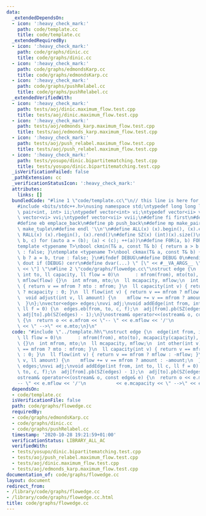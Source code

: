 ```yaml
---
data:
  _extendedDependsOn:
  - icon: ':heavy_check_mark:'
    path: code/template.cc
    title: code/template.cc
  _extendedRequiredBy:
  - icon: ':heavy_check_mark:'
    path: code/graphs/dinic.cc
    title: code/graphs/dinic.cc
  - icon: ':heavy_check_mark:'
    path: code/graphs/edmondsKarp.cc
    title: code/graphs/edmondsKarp.cc
  - icon: ':heavy_check_mark:'
    path: code/graphs/pushRelabel.cc
    title: code/graphs/pushRelabel.cc
  _extendedVerifiedWith:
  - icon: ':heavy_check_mark:'
    path: tests/aoj/dinic.maximum_flow.test.cpp
    title: tests/aoj/dinic.maximum_flow.test.cpp
  - icon: ':heavy_check_mark:'
    path: tests/aoj/edmonds_karp.maximum_flow.test.cpp
    title: tests/aoj/edmonds_karp.maximum_flow.test.cpp
  - icon: ':heavy_check_mark:'
    path: tests/aoj/push_relabel.maximum_flow.test.cpp
    title: tests/aoj/push_relabel.maximum_flow.test.cpp
  - icon: ':heavy_check_mark:'
    path: tests/yosupo/dinic.bipartitematching.test.cpp
    title: tests/yosupo/dinic.bipartitematching.test.cpp
  _isVerificationFailed: false
  _pathExtension: cc
  _verificationStatusIcon: ':heavy_check_mark:'
  attributes:
    links: []
  bundledCode: "#line 1 \"code/template.cc\"\n// this line is here for a reason\n\
    #include <bits/stdc++.h>\nusing namespace std;\ntypedef long long ll;\ntypedef\
    \ pair<int, int> ii;\ntypedef vector<int> vi;\ntypedef vector<ii> vii;\ntypedef\
    \ vector<vi> vvi;\ntypedef vector<vii> vvii;\n#define fi first\n#define se second\n\
    #define eb emplace_back\n#define pb push_back\n#define mp make_pair\n#define mt\
    \ make_tuple\n#define endl '\\n'\n#define ALL(x) (x).begin(), (x).end()\n#define\
    \ RALL(x) (x).rbegin(), (x).rend()\n#define SZ(x) (int)(x).size()\n#define FOR(a,\
    \ b, c) for (auto a = (b); (a) < (c); ++(a))\n#define F0R(a, b) FOR (a, 0, (b))\n\
    template <typename T>\nbool ckmin(T& a, const T& b) { return a > b ? a = b, true\
    \ : false; }\ntemplate <typename T>\nbool ckmax(T& a, const T& b) { return a <\
    \ b ? a = b, true : false; }\n#ifndef DEBUG\n#define DEBUG 0\n#endif\n#define\
    \ dout if (DEBUG) cerr\n#define dvar(...) \" [\" << #__VA_ARGS__ \": \" << (__VA_ARGS__)\
    \ << \"] \"\n#line 2 \"code/graphs/flowedge.cc\"\nstruct edge {\n  edge(int from,\
    \ int to, ll capacity, ll flow = 0)\n      : mfrom(from), mto(to), mcapacity(capacity),\
    \ mflow(flow) {}\n  int mfrom, mto;\n  ll mcapacity, mflow;\n  int other(int v)\
    \ { return v == mfrom ? mto : mfrom; }\n  ll capacity(int v) { return v == mfrom\
    \ ? mcapacity : 0; }\n  ll flow(int v) { return v == mfrom ? mflow : -mflow; }\n\
    \  void adjust(int v, ll amount) {\n    mflow += v == mfrom ? amount : -amount;\n\
    \  }\n};\nvector<edge> edges;\nvvi adj;\nvoid addEdge(int from, int to, ll c,\
    \ ll f = 0) {\n  edges.eb(from, to, c, f);\n  adj[from].pb(SZ(edges) - 1);\n \
    \ adj[to].pb(SZ(edges) - 1);\n}\nostream& operator<<(ostream& o, const edge& e)\
    \ {\n  return o << e.mfrom << \"-- \" << e.mflow << '/'\n           << e.mcapacity\
    \ << \" -->\" << e.mto;\n}\n"
  code: "#include \"../template.hh\"\nstruct edge {\n  edge(int from, int to, ll capacity,\
    \ ll flow = 0)\n      : mfrom(from), mto(to), mcapacity(capacity), mflow(flow)\
    \ {}\n  int mfrom, mto;\n  ll mcapacity, mflow;\n  int other(int v) { return v\
    \ == mfrom ? mto : mfrom; }\n  ll capacity(int v) { return v == mfrom ? mcapacity\
    \ : 0; }\n  ll flow(int v) { return v == mfrom ? mflow : -mflow; }\n  void adjust(int\
    \ v, ll amount) {\n    mflow += v == mfrom ? amount : -amount;\n  }\n};\nvector<edge>\
    \ edges;\nvvi adj;\nvoid addEdge(int from, int to, ll c, ll f = 0) {\n  edges.eb(from,\
    \ to, c, f);\n  adj[from].pb(SZ(edges) - 1);\n  adj[to].pb(SZ(edges) - 1);\n}\n\
    ostream& operator<<(ostream& o, const edge& e) {\n  return o << e.mfrom << \"\
    -- \" << e.mflow << '/'\n           << e.mcapacity << \" -->\" << e.mto;\n}\n"
  dependsOn:
  - code/template.cc
  isVerificationFile: false
  path: code/graphs/flowedge.cc
  requiredBy:
  - code/graphs/edmondsKarp.cc
  - code/graphs/dinic.cc
  - code/graphs/pushRelabel.cc
  timestamp: '2020-10-28 19:21:59+01:00'
  verificationStatus: LIBRARY_ALL_AC
  verifiedWith:
  - tests/yosupo/dinic.bipartitematching.test.cpp
  - tests/aoj/push_relabel.maximum_flow.test.cpp
  - tests/aoj/dinic.maximum_flow.test.cpp
  - tests/aoj/edmonds_karp.maximum_flow.test.cpp
documentation_of: code/graphs/flowedge.cc
layout: document
redirect_from:
- /library/code/graphs/flowedge.cc
- /library/code/graphs/flowedge.cc.html
title: code/graphs/flowedge.cc
---
```

